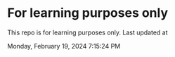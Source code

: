 # For learning purposes only
This repo is for learning purposes only.
Last updated at

Monday, February 19, 2024 7:15:24 PM

